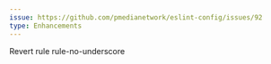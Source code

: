 ```yaml
---
issue: https://github.com/pmedianetwork/eslint-config/issues/92
type: Enhancements
---
```


Revert rule rule-no-underscore
